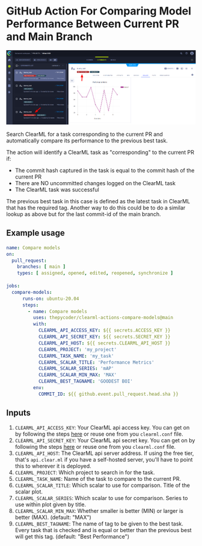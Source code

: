 # GitHub Action For Comparing Model Performance Between Current PR and Main Branch

![tags screenshot](images/screenshot.png)

Search ClearML for a task corresponding to the current PR and automatically compare its performance to the previous best task.

The action will identify a ClearML task as "corresponding" to the current PR if:
- The commit hash captured in the task is equal to the commit hash of the current PR
- There are NO uncommitted changes logged on the ClearML task
- The ClearML task was successful

The previous best task in this case is defined as the latest task in ClearML that has the required tag.
Another way to do this could be to do a similar lookup as above but for the last commit-id of the main branch.

## Example usage

```yaml
name: Compare models
on:
  pull_request:
    branches: [ main ]
    types: [ assigned, opened, edited, reopened, synchronize ]

jobs:
  compare-models:
      runs-on: ubuntu-20.04
      steps:
        - name: Compare models
          uses: thepycoder/clearml-actions-compare-models@main
          with:
            CLEARML_API_ACCESS_KEY: ${{ secrets.ACCESS_KEY }}
            CLEARML_API_SECRET_KEY: ${{ secrets.SECRET_KEY }}
            CLEARML_API_HOST: ${{ secrets.CLEARML_API_HOST }}
            CLEARML_PROJECT: 'my_project'
            CLEARML_TASK_NAME: 'my_task'
            CLEARML_SCALAR_TITLE: 'Performance Metrics'
            CLEARML_SCALAR_SERIES: 'mAP'
            CLEARML_SCALAR_MIN_MAX: 'MAX'
            CLEARML_BEST_TAGNAME: 'GOODEST BOI'
          env:
            COMMIT_ID: ${{ github.event.pull_request.head.sha }}
```

## Inputs

1. `CLEARML_API_ACCESS_KEY`: Your ClearML api access key. You can get on by following the steps [here](https://clear.ml/docs/latest/docs/getting_started/ds/ds_first_steps) or reuse one from you `clearml.conf` file. 
2. `CLEARML_API_SECRET_KEY`: Your ClearML api secret key. You can get on by following the steps [here](https://clear.ml/docs/latest/docs/getting_started/ds/ds_first_steps) or reuse one from you `clearml.conf` file. 
3. `CLEARML_API_HOST`: The ClearML api server address. If using the free tier, that's `api.clear.ml` if you have a self-hosted server, you'll have to point this to wherever it is deployed.
4. `CLEARML_PROJECT`: Which project to search in for the task.
5. `CLEARML_TASK_NAME`: Name of the task to compare to the current PR.
6. `CLEARML_SCALAR_TITLE`: Which scalar to use for comparison. Title of the scalar plot.
7. `CLEARML_SCALAR_SERIES`: Which scalar to use for comparison. Series to use within plot given by title.
8. `CLEARML_SCALAR_MIN_MAX`: Whether smaller is better (MIN) or larger is better (MAX). (default: "MAX")
9. `CLEARML_BEST_TAGNAME`: The name of tag to be given to the best task. Every task that is checked and is equal or better than the previous best will get this tag. (default: "Best Performance")
